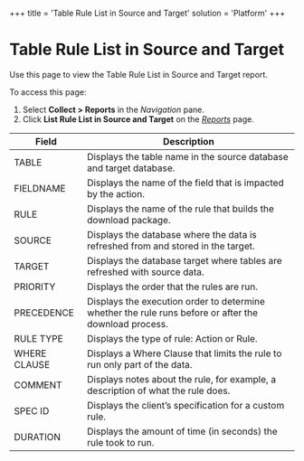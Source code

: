 +++
title = 'Table Rule List in Source and Target'
solution = 'Platform'
+++

# Table Rule List in Source and Target

<div class="use">

Use this page to view the Table Rule List in Source and Target report.

</div>

To access this page:

1.  Select <span style="font-weight: bold;">Collect \> Reports</span> in
    the <span style="font-style: italic;">Navigation</span> pane.
2.  Click <span style="font-weight: bold;"> List Rule List in Source and
    Target</span> on the *[Reports](Reports.htm)*
page.

| Field        | Description                                                                                           |
| ------------ | ----------------------------------------------------------------------------------------------------- |
| TABLE        | Displays the table name in the source database and target database.                                   |
| FIELDNAME    | Displays the name of the field that is impacted by the action.                                        |
| RULE         | Displays the name of the rule that builds the download package.                                       |
| SOURCE       | Displays the database where the data is refreshed from and stored in the target.                      |
| TARGET       | Displays the database target where tables are refreshed with source data.                             |
| PRIORITY     | Displays the order that the rules are run.                                                            |
| PRECEDENCE   | Displays the execution order to determine whether the rule runs before or after the download process. |
| RULE TYPE    | Displays the type of rule: Action or Rule.                                                            |
| WHERE CLAUSE | Displays a Where Clause that limits the rule to run only part of the data.                            |
| COMMENT      | Displays notes about the rule, for example, a description of what the rule does.                      |
| SPEC ID      | Displays the client’s specification for a custom rule.                                                |
| DURATION     | Displays the amount of time (in seconds) the rule took to run.                                        |
